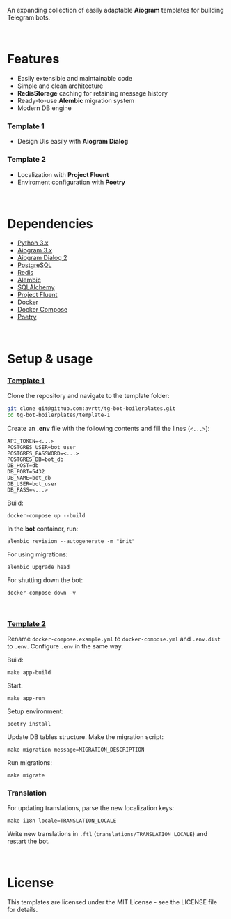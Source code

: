 An expanding collection of easily adaptable **Aiogram** templates for building Telegram bots.

<br>

# Features
- Easily extensible and maintainable code
- Simple and clean architecture
- **RedisStorage** caching for retaining message history
- Ready-to-use **Alembic** migration system
- Modern DB engine

### Template 1
- Design UIs easily with **Aiogram Dialog**
### Template 2
- Localization with **Project Fluent**
- Enviroment configuration with **Poetry**

<br>
  
# Dependencies
- [Python 3.x](https://www.python.org/downloads/)
- [Aiogram 3.x](https://github.com/aiogram/aiogram)
- [Aiogram Dialog 2](https://github.com/Tishka17/aiogram_dialog)
- [PostgreSQL](https://www.postgresql.org/)
- [Redis](https://redis.io/docs/) 
- [Alembic](https://alembic.sqlalchemy.org/en/latest/)
- [SQLAlchemy](https://docs.sqlalchemy.org/)
- [Project Fluent](https://projectfluent.org/)
- [Docker](https://www.docker.com/)
- [Docker Compose](https://docs.docker.com/compose/)
- [Poetry](https://python-poetry.org/)

<br>

# Setup & usage
### [Template 1](https://github.com/avrtt/tg-bot-boilerplates/tree/main/template-1)

Clone the repository and navigate to the template folder:
```bash
git clone git@github.com:avrtt/tg-bot-boilerplates.git
cd tg-bot-boilerplates/template-1
```

Create an **.env** file with the following contents and fill the lines (`<...>`):

```env
API_TOKEN=<...>
POSTGRES_USER=bot_user
POSTGRES_PASSWORD=<...>
POSTGRES_DB=bot_db
DB_HOST=db
DB_PORT=5432
DB_NAME=bot_db
DB_USER=bot_user
DB_PASS=<...>
```

Build:
```shell
docker-compose up --build
```

In the **bot** container, run:
```shell
alembic revision --autogenerate -m "init"
```

For using migrations:
```shell
alembic upgrade head
```

For shutting down the bot:
```shell
docker-compose down -v
```

<br>

### [Template 2](https://github.com/avrtt/tg-bot-boilerplates/tree/main/template-2)

Rename `docker-compose.example.yml` to `docker-compose.yml` and `.env.dist` to `.env`. Configure `.env` in the same way.

Build:
```shell
make app-build
```

Start:
```shell
make app-run
```

Setup environment:
```shell
poetry install
```

Update DB tables structure. Make the migration script:
```shell
make migration message=MIGRATION_DESCRIPTION
```

Run migrations:
```shell
make migrate
```

### Translation
For updating translations, parse the new localization keys:
```shell
make i18n locale=TRANSLATION_LOCALE
```
Write new translations in `.ftl` (`translations/TRANSLATION_LOCALE`) and restart the bot.

<br>

# License
This templates are licensed under the MIT License - see the LICENSE file for details.



